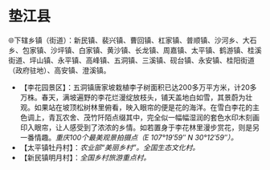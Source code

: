# 垫江县  
🌐下辖乡镇（街道）：新民镇、裴兴镇、曹回镇、杠家镇、普顺镇、沙河乡、大石乡、包家镇、沙坪镇、白家镇、黄沙镇、长龙镇、周嘉镇、太平镇、鹤游镇、桂溪街道、坪山镇、永平镇、高峰镇、五洞镇、三溪镇、砚台镇、永安镇、桂阳街道（政府驻地）、高安镇、澄溪镇。  
  
* 【李花园景区】：五洞镇唐家坡栽植李子树面积已达200多万平方米，计20多万株。春天，满坡遍野的李花烂漫绽放枝头，铺天盖地白如雪，其景蔚为壮观。如果站在坡顶松树林里俯看，映入眼帘的便是花的海洋。在雪白李花的主色调上，青瓦农舍、茂竹阡陌点缀其中，完全似一幅幅湿润的套色水印木刻画印入眼帘，让人感受到了浓浓的乡情。如若置身于李花林里漫步赏花，则是另一番情趣。*重庆100个最美观景拍摄点（E 107°19′59″ N 30°12′59″）。*
* 【太平镇牡丹村】：*农业部“美丽乡村”。全国生态文化村。*
* 【新民镇明月村】：*全国乡村旅游重点村。*

